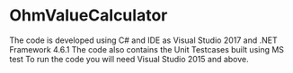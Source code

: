 # OhmValueCalculator
The code is developed using C# and IDE as Visual Studio 2017 and .NET Framework 4.6.1
The code also contains the Unit Testcases built using MS test
To run the code you will need Visual Studio 2015 and above. 
